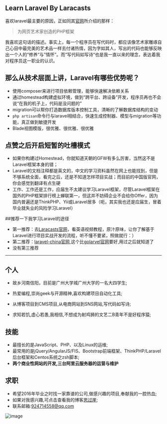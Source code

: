 ## Learn Laravel By Laracasts
喜欢laravel最主要的原因，正如同其[官网](http://laravel.com/)所介绍的那样：

>为网页艺术家创造的PHP框架

我喜欢这句话的描述。事实上，每一个程序员在写代码时，都应该像艺术家雕琢自己心目中最完美的艺术品一样去付诸热情，因为字如其人，写出的代码也能够反映出一个人的“修养“与”情怀”。而“写代码如写诗“也是我一直以来的理念，表达着我对程序员这一职业的认识。

## 那么从技术层面上讲，Laravel有哪些优势呢？
- 使用composer来进行项目依赖管理，能够快速解决依赖关系
- 通过homestead构建虚拟环境，做到“跨平台、跨设备”开发，程序员再也不会说“在我的机子上，代码是没问题的”
- migration可以帮你打造数据库版本控制工具，清晰的了解数据库结构的变动
- `php artisan`命令行与laravel相结合，快速生成控制器、模型与migration等功能，真正做到敏捷开发
- Blade视图模版，很优雅、很优雅、很优雅

## 点赞之后开启短暂的吐槽模式
- 如果你构建过Homestead，你就知道天朝的GFW有多么厉害，当然这不是Laravel框架本身的错；
- Laravel的文档注释都是英文的，中文的学习资料虽然在网上也能找到，但是不够系统全面，看完之后，还是不知道怎样项目实战；而目前的中国版官网，你会感觉到翻译有点生硬
- 工作、工作还是工作，应届生不太建议学习Laravel框架，尽管Laravel框架在国外的PHP框架排行榜上蝉联第一，但这并不妨碍企业不会给你Offer，因为国内普遍还是ThinkPHP、Yii或Laravel居多（呃，其实我也还是应届生，冒着毕业就失业的风险学习Laravel）

##推荐一下我学习Laravel的途径
- 第一推荐：去[Laracasts官网](https://laracasts.com/)，看英语视频教程，原汁原味，让你了解基于Laravel进行项目实战开发的流程，听不懂不要紧，照做就行：）
- 第二推荐：[laravel-china官网](http://laravel-china.org/),这个比[golarvel官网](http://www.golaravel.com/)要好,用过之后就知道了
- 没有第三推荐

---- 
## 个人
- 故乡河南信阳，目前是广州大学城广州大学的一名大四学生;

- 热爱编程,崇尚geek与开源精神,喜欢构建项目自动化工具;

- 从博客项目到CMS项目,从电商网站到SNS网站,写代码如写诗;

- 求知若饥,虚心若愚,我相信,不想成为射鸡狮的文艺二B青年不是好程序猿;

## 技能
- 最擅长的是JavaScript、PHP、以及Linux的运维;
- 最常用的是jQuery/AngularJS/FIS、Bootstrap前端框架、ThinkPHP/Laravel后台框架和Centos系统之zsh脚本;
- **两个商业性网站的开发,三台阿里云服务器的运营与维护**

## 求职
- 希望2016年毕业之时找一家靠谱的公司,做感兴趣的项目,奉献我的一腔热血;
- 如果对我感兴趣,可点击查看我的博客[思过崖](http://www.siguoya.name/);
- 联系邮箱:924714558@qq.com

![image](https://github.com/zy108830/learnLess/blob/master/src/siguoya.jpg)


